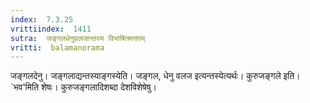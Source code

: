```yaml
---
index:  7.3.25
vrittiindex:  1411
sutra:  जङ्गलधेनुवलजान्तस्य विभाषितमत्तरम्
vritti:  balamanorama 
---
```


जङ्गलदेनु। जङ्गलाद्यन्तस्याङ्गस्येति। जङ्गल, धेनु वलज इत्यन्तस्येत्यर्थः। कुरुजङ्गले इति। `भव'मिति शेषः। कुरुजङ्गलादिशब्दा देशविशेषेषु।

